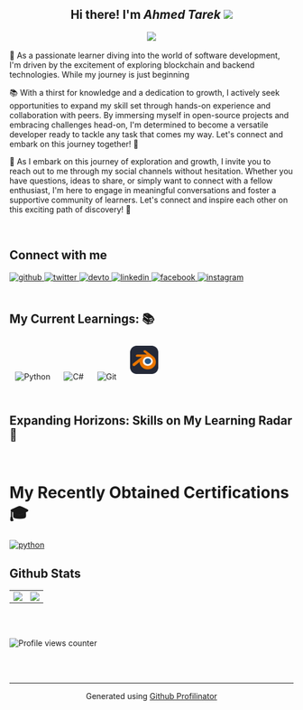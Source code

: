

<h2 align="center">
 <span >  Hi there! I'm </span> <em>Ahmed Tarek</em>

  <img src="https://media.giphy.com/media/hvRJCLFzcasrR4ia7z/giphy.gif" width="28">
</h2>





<!-- Typing SVG by DenverCoder1 - https://github.com/DenverCoder1/readme-typing-svg -->
<p align="center">
  <a href="https://github.com/DenverCoder1/readme-typing-svg"><img src="https://readme-typing-svg.herokuapp.com/?lines=Software%20developer;3D-Artist;Always%20learning%20new%20things&font=Fira%20Code&center=true&width=440&height=45&color=f75c7e&vCenter=true&size=22"></a>
</p> 




🚀 As a passionate learner diving into the world of software development, I'm driven by the excitement of exploring blockchain and backend technologies. While my journey is just beginning


📚 With a thirst for knowledge and a dedication to growth, I actively seek opportunities to expand my skill set through hands-on experience and collaboration with peers. By immersing myself in open-source projects and embracing challenges head-on, I'm determined to become a versatile developer ready to tackle any task that comes my way. Let's connect and embark on this journey together! 🌟

💬 As I embark on this journey of exploration and growth, I invite you to reach out to me through my social channels without hesitation. Whether you have questions, ideas to share, or simply want to connect with a fellow enthusiast, I'm here to engage in meaningful conversations and foster a supportive community of learners. Let's connect and inspire each other on this exciting path of discovery! 🌟


<br/>  

  
## Connect with me  
<div >
<a href=" " target="_blank">
<img src=https://img.shields.io/badge/github-%2324292e.svg?&style=for-the-badge&logo=github&logoColor=white alt=github style="margin-bottom: 5px;" />
</a>
<a href=" " target="_blank">
<img src=https://img.shields.io/badge/twitter-%2300acee.svg?&style=for-the-badge&logo=twitter&logoColor=white alt=twitter style="margin-bottom: 5px;" />
</a>
<a href=" " target="_blank">
<img src=https://img.shields.io/badge/dev.to-%2308090A.svg?&style=for-the-badge&logo=dev.to&logoColor=white alt=devto style="margin-bottom: 5px;" />
</a>
<a href=" " target="_blank">
<img src=https://img.shields.io/badge/linkedin-%231E77B5.svg?&style=for-the-badge&logo=linkedin&logoColor=white alt=linkedin style="margin-bottom: 5px;" />
</a>
<a href=" " target="_blank">
<img src=https://img.shields.io/badge/facebook-%232E87FB.svg?&style=for-the-badge&logo=facebook&logoColor=white alt=facebook style="margin-bottom: 5px;" />
</a>
<a href=" " target="_blank">
<img src=https://img.shields.io/badge/instagram-%23000000.svg?&style=for-the-badge&logo=instagram&logoColor=white alt=instagram style="margin-bottom: 5px;" />
</a>  
</div>  
  

<br/>


## My Current Learnings: 📚
<div >  
<img style="margin: 10px" src="https://profilinator.rishav.dev/skills-assets/python-original.svg" alt="Python" height="50" />  
 <img style="margin: 10px" src="https://profilinator.rishav.dev/skills-assets/csharp-original.svg" alt="C#" height="50" /> 
<img style="margin: 10px" src="https://profilinator.rishav.dev/skills-assets/git-scm-icon.svg" alt="Git" height="50" />  
<img style="margin: 10px" src="https://raw.githubusercontent.com/tandpfun/skill-icons/main/icons/Blender-Dark.svg" alt="Blender" height="50" />  

</div></td><td valign="top" width="33%">
<br>



## Expanding Horizons: Skills on My Learning Radar 🎯


<div >  

</div>


<br>





# My Recently Obtained Certifications 🎓
[<img src="https://profilinator.rishav.dev/skills-assets/python-original.svg" alt="python" width="50" height="50">]()


## Github Stats  
<table><tr><td valign="top" width="50%">

<img src="https://github-readme-stats.vercel.app/api?username=AhmedTarek1967&show_icons=true&count_private=true&hide_border=true" align="left" style="width: 100%" />

</td><td valign="top" width="50%">

<img src="https://github-readme-stats.vercel.app/api/top-langs/?username=AhmedTarek1967&hide_border=true&layout=compact" align="left" style="width: 100%" />

</td></tr></table>  

<br/>  

  

<br/>  

![Profile views counter](https://komarev.com/ghpvc/?username=AhmedTarek1967&&style=flat-square)  
  

<br/>  


<br />

----
<div align="center">Generated using <a href="https://profilinator.AhmedTarek1967.dev/" target="_blank">Github Profilinator</a></div>
